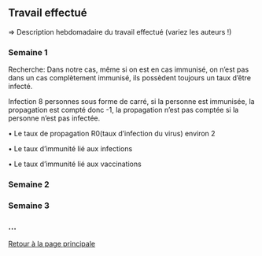 ## Travail effectué 

=> Description hebdomadaire du travail effectué (variez les auteurs !)

### Semaine 1

Recherche:
Dans notre cas, même si on est en cas immunisé, on n’est pas dans un cas complètement immunisé, ils possèdent toujours un taux d’être infecté.

Infection 8 personnes sous forme de carré, si la personne est immunisée, la propagation est compté donc -1, la propagation n’est pas comptée si la personne n’est pas infectée.

•	Le taux de propagation R0(taux d’infection du virus) environ 2

•	Le taux d’immunité lié aux infections

•	Le taux d’immunité lié aux vaccinations


### Semaine 2
### Semaine 3
### ...

<a href="index.html"> Retour à la page principale </a>
